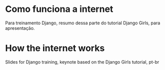 # Como funciona a internet
Para treinamento Django, resumo dessa parte do tutorial Django Girls, para apresentação.

# How the internet works 
Slides for Django training, keynote based on the Django Girls tutorial, pt-br
